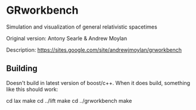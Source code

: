 GRworkbench
===========

Simulation and visualization of general relativistic spacetimes

Original version: Antony Searle & Andrew Moylan

Description: https://sites.google.com/site/andrewjmoylan/grworkbench

Building
--------

Doesn't build in latest version of boost/c++. When it does build, something like this should work:

cd lax
make
cd ../lift
make
cd ../grworkbench
make

